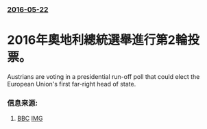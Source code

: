### [2016-05-22](/news/2016/05/22/index.md)

##### 
# 2016年奧地利總統選舉進行第2輪投票。 

Austrians are voting in a presidential run-off poll that could elect the European Union's first far-right head of state.


### 信息来源:

1. [BBC](http://www.bbc.co.uk/news/world-europe-36351359) [IMG](https://ichef.bbci.co.uk/news/1024/branded_news/13980/production/_89765208_compo.gif)
